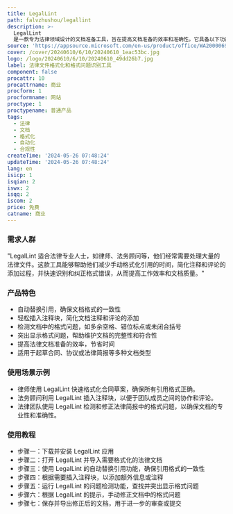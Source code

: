 ```yaml
---
title: LegalLint
path: falvzhushou/legallint
description: >-
  LegalLint
  是一款专为法律领域设计的文档准备工具，旨在提高文档准备的效率和准确性。它具备以下功能：自动替换引用、插入注释块、检测和突出显示文档中的各种格式问题，如多余的空格、错位的标点或未闭合的括号。这些功能帮助法律专业人士高效地创建无误的文档，节省宝贵的时间并确保文档格式的精确性。
source: 'https://appsource.microsoft.com/en-us/product/office/WA200006962'
cover: /cover/20240610/6/10/20240610_1eac53bc.jpg
logo: /logo/20240610/6/10/20240610_49dd26b7.jpg
label: 法律文件格式化和格式问题识别工具
component: false
procattr: 10
procattrname: 商业
procform: 1
procformname: 网站
proctype: 1
proctypename: 普通产品
tags:
  - 法律
  - 文档
  - 格式化
  - 自动化
  - 合规性
createTime: '2024-05-26 07:48:24'
updateTime: '2024-05-26 07:48:24'
lang: en
isicp: 1
isqian: 2
iswx: 2
isqq: 2
iscom: 2
price: 免费
catname: 商业
---
```




### 需求人群
"LegalLint 适合法律专业人士，如律师、法务顾问等，他们经常需要处理大量的法律文件。这款工具能够帮助他们减少手动格式化引用的时间，简化注释和评论的添加过程，并快速识别和纠正格式错误，从而提高工作效率和文档质量。"

### 产品特色
* 自动替换引用，确保文档格式的一致性
* 轻松插入注释块，简化文档注释和评论的添加
* 检测文档中的格式问题，如多余空格、错位标点或未闭合括号
* 突出显示格式问题，帮助维护文档的完整性和符合性
* 提高法律文档准备的效率，节省时间
* 适用于起草合同、协议或法律简报等多种文档类型

### 使用场景示例
* 律师使用 LegalLint 快速格式化合同草案，确保所有引用格式正确。
* 法务顾问利用 LegalLint 插入注释块，以便于团队成员之间的协作和评论。
* 法律团队使用 LegalLint 检测和修正法律简报中的格式问题，以确保文档的专业性和准确性。

### 使用教程
* 步骤一：下载并安装 LegalLint 应用
* 步骤二：打开 LegalLint 并导入需要格式化的法律文档
* 步骤三：使用 LegalLint 的自动替换引用功能，确保引用格式的一致性
* 步骤四：根据需要插入注释块，以添加额外信息或注释
* 步骤五：运行 LegalLint 的问题检测功能，查找并突出显示格式问题
* 步骤六：根据 LegalLint 的提示，手动修正文档中的格式问题
* 步骤七：保存并导出修正后的文档，用于进一步的审查或提交

  
